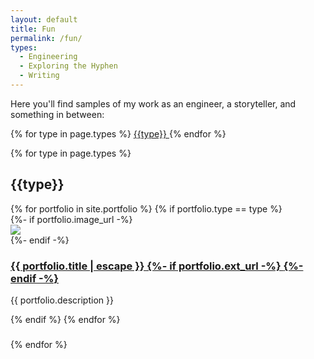 ```yaml
---
layout: default
title: Fun
permalink: /fun/
types:
  - Engineering
  - Exploring the Hyphen
  - Writing
---
```


Here you'll find samples of my work as an engineer, a storyteller, and something in between:
<!-- <a href="#Engineering"> Engineering </a>
<a href="#hyphen"> -- </a>
<a href="#Writing"> Writing </a> -->
{% for type in page.types %}
  <a href="#{{type}}">{{type}} </a>
{% endfor %}


{% for type in page.types %}
 <h2 class="portfolio-heading" id="{{type}}"> {{type}} </h2>
 {% for portfolio in site.portfolio %}
 {% if portfolio.type == type %}
 <div class='post-wrapper'>
   {%- if portfolio.image_url -%}
   <div class='post-image'>
       <img src="{{ portfolio.image_url }}"/>
   </div>
   {%- endif -%}
   <div class='post-content'>
   <h3>
     <a class="post-link" href="{% if portfolio.ext_url %} {{ portfolio.ext_url }} {% else %} {{ portfolio.url | relative_url }} {% endif %}" {% if portfolio.ext_url %}target="_blank"{% endif %}>
       {{ portfolio.title | escape }}
       {%- if portfolio.ext_url -%}
       <span class="external-link"><i class="fas fa-external-link-alt"></i></span>
       {%- endif -%}
     </a>
   </h3>
   {{ portfolio.description }}
   </div>
 </div>

 {% endif %}
 {% endfor %}
 <h3> </h3>
{% endfor %}
